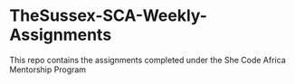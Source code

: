 # TheSussex-SCA-Weekly-Assignments
This repo contains the assignments completed under the She Code Africa Mentorship Program
